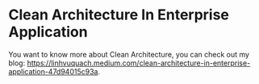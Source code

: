# Clean Architecture In Enterprise Application

You want to know more about Clean Architecture, you can check out my blog: https://linhvuquach.medium.com/clean-architecture-in-enterprise-application-47d94015c93a.
